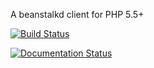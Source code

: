 A beanstalkd client for PHP 5.5+

[![Build Status](https://travis-ci.org/phpcodecrafting/php-beanstalk.png?branch=master)](https://travis-ci.org/phpcodecrafting/php-beanstalk)

[![Documentation Status](https://readthedocs.org/projects/php-beanstalk/badge/?version=latest)](http://php-beanstalk.rtfd.org/)
